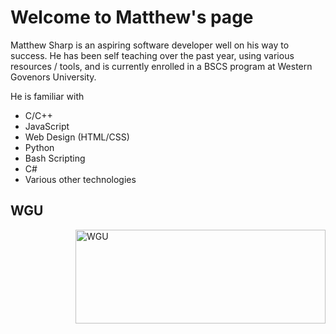 <!---
mattjsharp/mattjsharp is a ✨ special ✨ repository because its `README.md` (this file) appears on your GitHub profile.
You can click the Preview link to take a look at your changes.
--->

# Welcome to Matthew's page

Matthew Sharp is an aspiring software developer well on his way to success. He has been self teaching over the past year, using various resources / tools, and is currently enrolled in a BSCS program at Western Govenors University.

He is familiar with
- C/C++
- JavaScript
- Web Design (HTML/CSS)
- Python
- Bash Scripting
- C#
- Various other technologies

## WGU
<img src="https://www.insidehighered.com/sites/default/server_files/media/Schools%20page/Western%20Governors%20University.jpg" style="height: 150px; width: 400px; float: right;" alt="WGU">
